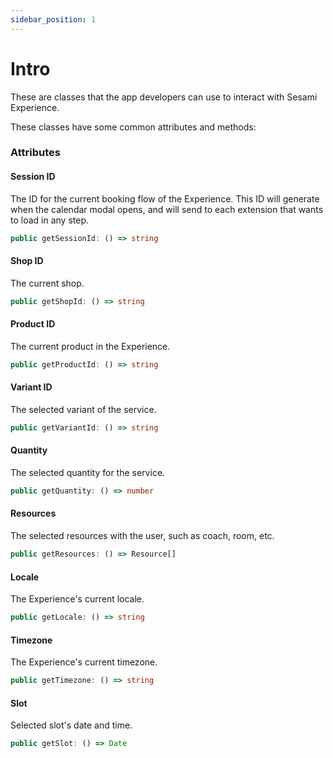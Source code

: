 ```yaml
---
sidebar_position: 1
---
```


# Intro
These are classes that the app developers can use to interact with Sesami Experience.

These classes have some common attributes and methods:

### Attributes

#### Session ID
The ID for the current booking flow of the Experience. This ID will generate when the calendar modal opens, and will send to each extension that wants to load in any step.

```ts
public getSessionId: () => string
```


#### Shop ID
The current shop.

```ts
public getShopId: () => string
```

#### Product ID
The current product in the Experience.

```ts
public getProductId: () => string
```

#### Variant ID
The selected variant of the service.

```ts
public getVariantId: () => string
```

#### Quantity
The selected quantity for the service.

```ts
public getQuantity: () => number
```

#### Resources
The selected resources with the user, such as coach, room, etc.

```ts
public getResources: () => Resource[]
```

#### Locale
The Experience's current locale.

```ts
public getLocale: () => string
```


#### Timezone
The Experience's current timezone.

```ts
public getTimezone: () => string
```


#### Slot
Selected slot's date and time.

```ts
public getSlot: () => Date
```